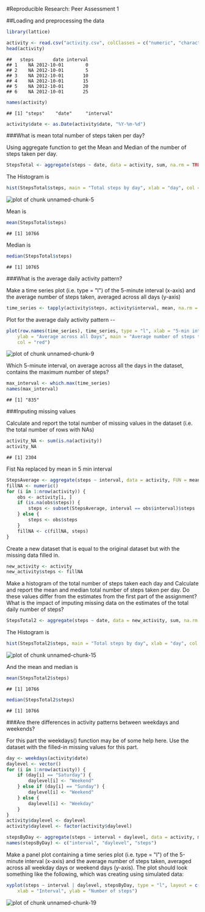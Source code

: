#Reproducible Research: Peer Assessment 1

##Loading and preprocessing the data


```r
library(lattice)

activity <- read.csv("activity.csv", colClasses = c("numeric", "character", "numeric"))
head(activity)
```

```
##   steps       date interval
## 1    NA 2012-10-01        0
## 2    NA 2012-10-01        5
## 3    NA 2012-10-01       10
## 4    NA 2012-10-01       15
## 5    NA 2012-10-01       20
## 6    NA 2012-10-01       25
```


```r
names(activity)
```

```
## [1] "steps"    "date"     "interval"
```


```r
activity$date <- as.Date(activity$date, "%Y-%m-%d")
```

###What is mean total number of steps taken per day?

Using aggregate function to get the Mean and Median of the number of steps taken per day.


```r
StepsTotal <- aggregate(steps ~ date, data = activity, sum, na.rm = TRUE)
```

The Histogram is 

```r
hist(StepsTotal$steps, main = "Total steps by day", xlab = "day", col = "red")
```

![plot of chunk unnamed-chunk-5](figure/unnamed-chunk-5.png) 

Mean is 

```r
mean(StepsTotal$steps)
```

```
## [1] 10766
```

Median is 

```r
median(StepsTotal$steps)
```

```
## [1] 10765
```


###What is the average daily activity pattern?

Make a time series plot (i.e. type = "l") of the 5-minute interval (x-axis) and the average number of steps taken, averaged across all days (y-axis)


```r
time_series <- tapply(activity$steps, activity$interval, mean, na.rm = TRUE)
```

Plot for the average daily activity pattern --

```r
plot(row.names(time_series), time_series, type = "l", xlab = "5-min interval", 
    ylab = "Average across all Days", main = "Average number of steps taken", 
    col = "red")
```

![plot of chunk unnamed-chunk-9](figure/unnamed-chunk-9.png) 

Which 5-minute interval, on average across all the days in the dataset, contains the maximum number of steps?

```r
max_interval <- which.max(time_series)
names(max_interval)
```

```
## [1] "835"
```

###Inputing missing values

Calculate and report the total number of missing values in the dataset (i.e. the total number of rows with NAs)

```r
activity_NA <- sum(is.na(activity))
activity_NA
```

```
## [1] 2304
```


Fist Na replaced by mean in 5 min interval

```r
StepsAverage <- aggregate(steps ~ interval, data = activity, FUN = mean)
fillNA <- numeric()
for (i in 1:nrow(activity)) {
    obs <- activity[i, ]
    if (is.na(obs$steps)) {
        steps <- subset(StepsAverage, interval == obs$interval)$steps
    } else {
        steps <- obs$steps
    }
    fillNA <- c(fillNA, steps)
}
```
Create a new dataset that is equal to the original dataset but with the missing data filled in.

```r
new_activity <- activity
new_activity$steps <- fillNA
```
Make a histogram of the total number of steps taken each day and Calculate and report the mean and median total number of steps taken per day. Do these values differ from the estimates from the first part of the assignment? What is the impact of imputing missing data on the estimates of the total daily number of steps?

```r
StepsTotal2 <- aggregate(steps ~ date, data = new_activity, sum, na.rm = TRUE)
```

The Histogram is 

```r
hist(StepsTotal2$steps, main = "Total steps by day", xlab = "day", col = "red")
```

![plot of chunk unnamed-chunk-15](figure/unnamed-chunk-15.png) 

And the mean and median is

```r
mean(StepsTotal2$steps)
```

```
## [1] 10766
```


```r
median(StepsTotal2$steps)
```

```
## [1] 10766
```


###Are there differences in activity patterns between weekdays and weekends?

For this part the weekdays() function may be of some help here. Use the dataset with the filled-in missing values for this part.


```r
day <- weekdays(activity$date)
daylevel <- vector()
for (i in 1:nrow(activity)) {
    if (day[i] == "Saturday") {
        daylevel[i] <- "Weekend"
    } else if (day[i] == "Sunday") {
        daylevel[i] <- "Weekend"
    } else {
        daylevel[i] <- "Weekday"
    }
}
activity$daylevel <- daylevel
activity$daylevel <- factor(activity$daylevel)

stepsByDay <- aggregate(steps ~ interval + daylevel, data = activity, mean)
names(stepsByDay) <- c("interval", "daylevel", "steps")
```

Make a panel plot containing a time series plot (i.e. type = "l") of the 5-minute interval (x-axis) and the average number of steps taken, averaged across all weekday days or weekend days (y-axis). The plot should look something like the following, which was creating using simulated data:


```r
xyplot(steps ~ interval | daylevel, stepsByDay, type = "l", layout = c(1, 2), 
    xlab = "Interval", ylab = "Number of steps")
```

![plot of chunk unnamed-chunk-19](figure/unnamed-chunk-19.png) 
